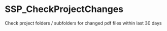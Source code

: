 # SSP_CheckProjectChanges
Check project folders / subfolders for changed pdf files within last 30 days
